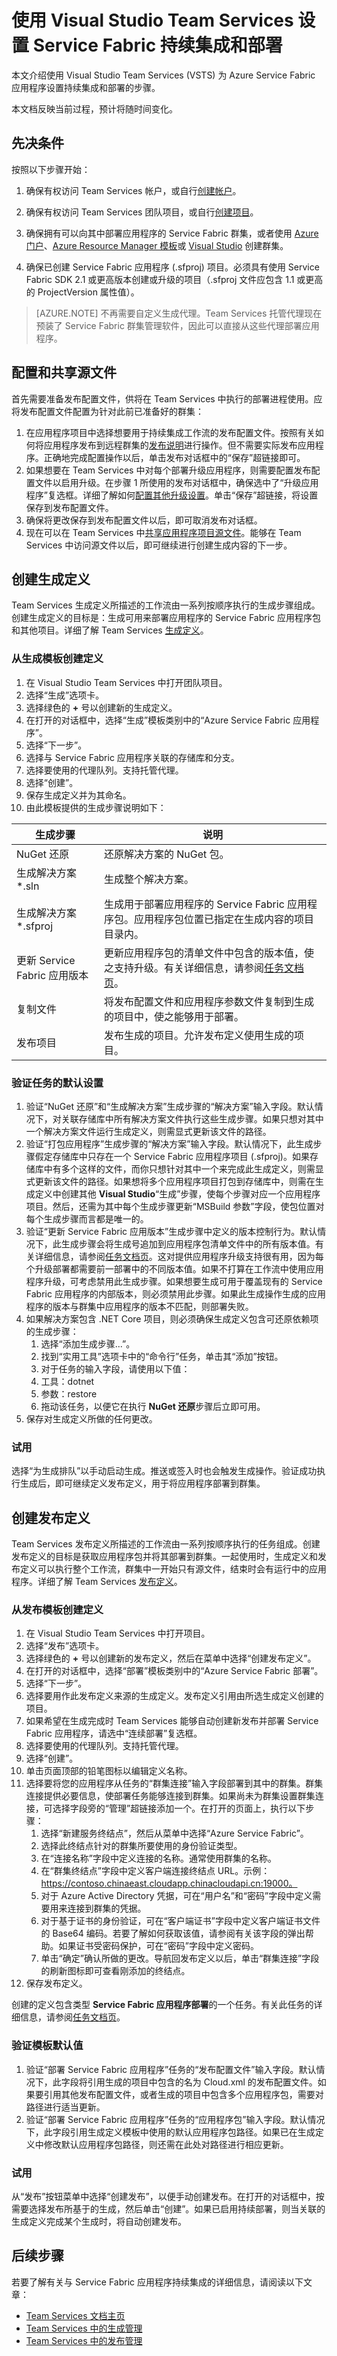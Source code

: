 <properties
    pageTitle="使用 Visual Studio Team Services 设置 Service Fabric 持续集成和部署 | Azure"
    description="大致了解如何使用 Visual Studio Team Services (VSTS) 为 Service Fabric 应用程序设置持续集成和部署。"
    services="service-fabric"
    documentationcenter="na"
    author="mthalman-msft"
    manager="timlt"
    editor="" />
<tags
    ms.assetid="3e8c2290-9e7a-456a-9b2c-db44d1b3988d"
    ms.service="multiple"
    ms.devlang="dotnet"
    ms.topic="article"
    ms.tgt_pltfrm="na"
    ms.workload="multiple"
    ms.date="12/06/2016"
    wacn.date="01/20/2017"
    ms.author="mthalman;mikhegn" />  


# 使用 Visual Studio Team Services 设置 Service Fabric 持续集成和部署
本文介绍使用 Visual Studio Team Services (VSTS) 为 Azure Service Fabric 应用程序设置持续集成和部署的步骤。

本文档反映当前过程，预计将随时间变化。

## 先决条件
按照以下步骤开始：

1. 确保有权访问 Team Services 帐户，或自行[创建帐户](https://www.visualstudio.com/docs/setup-admin/team-services/sign-up-for-visual-studio-team-services)。
2. 确保有权访问 Team Services 团队项目，或自行[创建项目](https://www.visualstudio.com/docs/setup-admin/create-team-project)。

3. 确保拥有可以向其中部署应用程序的 Service Fabric 群集，或者使用 [Azure 门户](/documentation/articles/service-fabric-cluster-creation-via-portal/)、[Azure Resource Manager 模板](/documentation/articles/service-fabric-cluster-creation-via-arm/)或 [Visual Studio](/documentation/articles/service-fabric-cluster-creation-via-visual-studio/) 创建群集。

4. 确保已创建 Service Fabric 应用程序 (.sfproj) 项目。必须具有使用 Service Fabric SDK 2.1 或更高版本创建或升级的项目（.sfproj 文件应包含 1.1 或更高的 ProjectVersion 属性值）。

>[AZURE.NOTE] 不再需要自定义生成代理。Team Services 托管代理现在预装了 Service Fabric 群集管理软件，因此可以直接从这些代理部署应用程序。

## 配置和共享源文件
首先需要准备发布配置文件，供将在 Team Services 中执行的部署进程使用。应将发布配置文件配置为针对此前已准备好的群集：

1.	在应用程序项目中选择想要用于持续集成工作流的发布配置文件。按照有关如何将应用程序发布到远程群集的[发布说明](/documentation/articles/service-fabric-publish-app-remote-cluster/)进行操作。但不需要实际发布应用程序。正确地完成配置操作以后，单击发布对话框中的“保存”超链接即可。
2.	如果想要在 Team Services 中对每个部署升级应用程序，则需要配置发布配置文件以启用升级。在步骤 1 所使用的发布对话框中，确保选中了“升级应用程序”复选框。详细了解如何[配置其他升级设置](/documentation/articles/service-fabric-visualstudio-configure-upgrade/)。单击“保存”超链接，将设置保存到发布配置文件。
3.	确保将更改保存到发布配置文件以后，即可取消发布对话框。
4.	现在可以在 Team Services 中[共享应用程序项目源文件](https://www.visualstudio.com/docs/setup-admin/team-services/connect-to-visual-studio-team-services#vs)。能够在 Team Services 中访问源文件以后，即可继续进行创建生成内容的下一步。

## 创建生成定义
Team Services 生成定义所描述的工作流由一系列按顺序执行的生成步骤组成。创建生成定义的目标是：生成可用来部署应用程序的 Service Fabric 应用程序包和其他项目。详细了解 Team Services [生成定义](https://www.visualstudio.com/docs/build/define/create)。

### 从生成模板创建定义

1.	在 Visual Studio Team Services 中打开团队项目。
2.	选择“生成”选项卡。
3.	选择绿色的 **+** 号以创建新的生成定义。
4.	在打开的对话框中，选择“生成”模板类别中的“Azure Service Fabric 应用程序”。
5.	选择“下一步”。
6.	选择与 Service Fabric 应用程序关联的存储库和分支。
7.	选择要使用的代理队列。支持托管代理。
8.	选择“创建”。
9. 保存生成定义并为其命名。
10. 由此模板提供的生成步骤说明如下：

| 生成步骤 | 说明 |
| --- | --- |
| NuGet 还原 |还原解决方案的 NuGet 包。 |
| 生成解决方案 *.sln |生成整个解决方案。 |
| 生成解决方案 *.sfproj |生成用于部署应用程序的 Service Fabric 应用程序包。应用程序包位置已指定在生成内容的项目目录内。 |
| 更新 Service Fabric 应用版本 |更新应用程序包的清单文件中包含的版本值，使之支持升级。有关详细信息，请参阅[任务文档页](https://go.microsoft.com/fwlink/?LinkId=820529)。 |
| 复制文件 |将发布配置文件和应用程序参数文件复制到生成的项目中，使之能够用于部署。 |
| 发布项目 |发布生成的项目。允许发布定义使用生成的项目。 |

### 验证任务的默认设置
1. 验证“NuGet 还原”和“生成解决方案”生成步骤的“解决方案”输入字段。默认情况下，对关联存储库中所有解决方案文件执行这些生成步骤。如果只想对其中一个解决方案文件运行生成定义，则需显式更新该文件的路径。
2. 验证“打包应用程序”生成步骤的“解决方案”输入字段。默认情况下，此生成步骤假定存储库中只存在一个 Service Fabric 应用程序项目 (.sfproj)。如果存储库中有多个这样的文件，而你只想针对其中一个来完成此生成定义，则需显式更新该文件的路径。如果想将多个应用程序项目打包到存储库中，则需在生成定义中创建其他 **Visual Studio**“生成”步骤，使每个步骤对应一个应用程序项目。然后，还需为其中每个生成步骤更新“MSBuild 参数”字段，使包位置对每个生成步骤而言都是唯一的。
3. 验证“更新 Service Fabric 应用版本”生成步骤中定义的版本控制行为。默认情况下，此生成步骤会将生成号追加到应用程序包清单文件中的所有版本值。有关详细信息，请参阅[任务文档页](https://go.microsoft.com/fwlink/?LinkId=820529)。这对提供应用程序升级支持很有用，因为每个升级部署都需要前一部署中的不同版本值。如果不打算在工作流中使用应用程序升级，可考虑禁用此生成步骤。如果想要生成可用于覆盖现有的 Service Fabric 应用程序的内部版本，则必须禁用此步骤。如果此生成操作生成的应用程序的版本与群集中应用程序的版本不匹配，则部署失败。
4. 如果解决方案包含 .NET Core 项目，则必须确保生成定义包含可还原依赖项的生成步骤：
   1. 选择“添加生成步骤...”。
   2. 找到“实用工具”选项卡中的“命令行”任务，单击其“添加”按钮。
   3. 对于任务的输入字段，请使用以下值：
   4. 工具：dotnet
   5. 参数：restore
   6. 拖动该任务，以便它在执行 **NuGet 还原**步骤后立即可用。
5. 保存对生成定义所做的任何更改。

### 试用
选择“为生成排队”以手动启动生成。推送或签入时也会触发生成操作。验证成功执行生成后，即可继续定义发布定义，用于将应用程序部署到群集。

## 创建发布定义
Team Services 发布定义所描述的工作流由一系列按顺序执行的任务组成。创建发布定义的目标是获取应用程序包并将其部署到群集。一起使用时，生成定义和发布定义可以执行整个工作流，群集中一开始只有源文件，结束时会有运行中的应用程序。详细了解 Team Services [发布定义](https://www.visualstudio.com/docs/release/author-release-definition/more-release-definition)。

### 从发布模板创建定义
1. 在 Visual Studio Team Services 中打开项目。
2. 选择“发布”选项卡。
3. 选择绿色的 **+** 号以创建新的发布定义，然后在菜单中选择“创建发布定义”。
4. 在打开的对话框中，选择“部署”模板类别中的“Azure Service Fabric 部署”。
5. 选择“下一步”。
6. 选择要用作此发布定义来源的生成定义。发布定义引用由所选生成定义创建的项目。
7. 如果希望在生成完成时 Team Services 能够自动创建新发布并部署 Service Fabric 应用程序，请选中“连续部署”复选框。
8. 选择要使用的代理队列。支持托管代理。
9. 选择“创建”。
10. 单击页面顶部的铅笔图标以编辑定义名称。
11. 选择要将您的应用程序从任务的“群集连接”输入字段部署到其中的群集。群集连接提供必要信息，使部署任务能够连接到群集。如果尚未为群集设置群集连接，可选择字段旁的“管理”超链接添加一个。在打开的页面上，执行以下步骤：
    1. 选择“新建服务终结点”，然后从菜单中选择“Azure Service Fabric”。
    2. 选择此终结点针对的群集所要使用的身份验证类型。
    3. 在“连接名称”字段中定义连接的名称。通常使用群集的名称。
    4. 在“群集终结点”字段中定义客户端连接终结点 URL。示例：https://contoso.chinaeast.cloudapp.chinacloudapi.cn:19000。
    5. 对于 Azure Active Directory 凭据，可在“用户名”和“密码”字段中定义需要用来连接到群集的凭据。
    6. 对于基于证书的身份验证，可在“客户端证书”字段中定义客户端证书文件的 Base64 编码。若要了解如何获取该值，请参阅有关该字段的弹出帮助。如果证书受密码保护，可在“密码”字段中定义密码。
    7. 单击“确定”确认所做的更改。导航回发布定义以后，单击“群集连接”字段的刷新图标即可查看刚添加的终结点。
12. 保存发布定义。

创建的定义包含类型 **Service Fabric 应用程序部署**的一个任务。有关此任务的详细信息，请参阅[任务文档页](https://go.microsoft.com/fwlink/?LinkId=820528)。

### 验证模板默认值
1. 验证“部署 Service Fabric 应用程序”任务的“发布配置文件”输入字段。默认情况下，此字段将引用生成的项目中包含的名为 Cloud.xml 的发布配置文件。如果要引用其他发布配置文件，或者生成的项目中包含多个应用程序包，需要对路径进行适当更新。
2. 验证“部署 Service Fabric 应用程序”任务的“应用程序包”输入字段。默认情况下，此字段引用生成定义模板中使用的默认应用程序包路径。如果已在生成定义中修改默认应用程序包路径，则还需在此处对路径进行相应更新。

### 试用
从“发布”按钮菜单中选择“创建发布”，以便手动创建发布。在打开的对话框中，按需要选择发布所基于的生成，然后单击“创建”。如果已启用持续部署，则当关联的生成定义完成某个生成时，将自动创建发布。

## 后续步骤
若要了解有关与 Service Fabric 应用程序持续集成的详细信息，请阅读以下文章：

 - [Team Services 文档主页](https://www.visualstudio.com/docs/overview)
 - [Team Services 中的生成管理](https://www.visualstudio.com/docs/build/overview)
 - [Team Services 中的发布管理](https://www.visualstudio.com/docs/release/overview)

<!---HONumber=Mooncake_0116_2017-->
<!--update: wording update-->